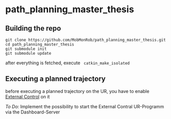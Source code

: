 # path_planning_master_thesis

## Building the repo
```
git clone https://github.com/MobMonRob/path_planning_master_thesis.git
cd path_planning_master_thesis
git submodule init
git submodule update
```
after everything is fetched, execute ``` catkin_make_isolated```

## Executing a planned trajectory 

before executing a planned trajectory on the UR, you have to enable [External Control](https://github.com/UniversalRobots/Universal_Robots_ROS_Driver/blob/master/ur_robot_driver/doc/install_urcap_e_series.md) on it

*To Do:* Implement the possibility to start the External Contral UR-Programm via the Dashboard-Server
